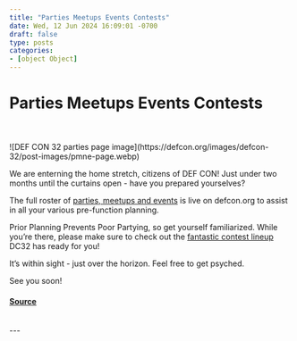 ```yaml
---
title: "Parties Meetups Events Contests"
date: Wed, 12 Jun 2024 16:09:01 -0700
draft: false
type: posts
categories: 
- [object Object]
---
```

# Parties Meetups Events Contests

<br/>

<br/>
![DEF CON 32 parties page image](https://defcon.org/images/defcon-32/post-images/pmne-page.webp)  

We are enterning the home stretch, citizens of DEF CON! Just under two months until the curtains open - have you prepared yourselves?  
  
The full roster of [parties, meetups and events](https://defcon.org/html/defcon-32/dc-32-pmne.html) is live on defcon.org to assist in all your various pre-function planning.  
  
Prior Planning Prevents Poor Partying, so get yourself familiarized. While you’re there, please make sure to check out the [fantastic contest lineup](https://defcon.org/html/defcon-32/dc-32-contests.html) DC32 has ready for you!  
  
It’s within sight - just over the horizon. Feel free to get psyched.  
  
See you soon!

#### [Source](https://defcon.org/html/defcon-32/dc-32-pmne.html)

<br/>
---
